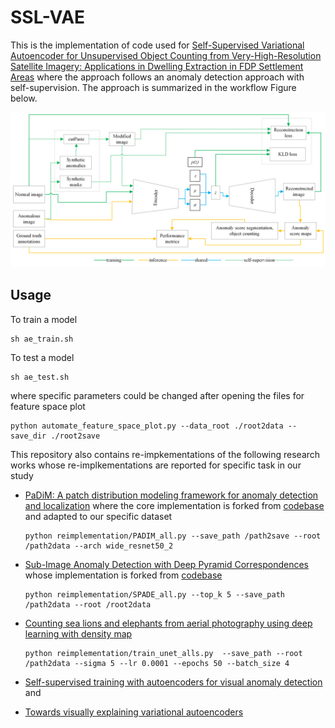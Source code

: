 # SSL-VAE
This is the implementation of code used for [Self-Supervised Variational Autoencoder for Unsupervised Object Counting from Very-High-Resolution Satellite Imagery: Applications in Dwelling Extraction in FDP Settlement Areas](https://doi.org/10.1109/TGRS.2023.3345179) where the approach follows an anomaly detection approach with self-supervision. The approach is summarized in the workflow Figure below.

![workflow](ssvae_workflow.png)

## Usage

To train a model
```
sh ae_train.sh
```

To test a model
```
sh ae_test.sh 
```

where specific parameters could be changed after opening the files
for feature space plot 
```
python automate_feature_space_plot.py --data_root ./root2data --save_dir ./root2save
```

This repository also contains re-impkementations of the following research works whose re-implkementations are reported for specific task in our study
- [PaDiM: A patch distribution modeling framework for anomaly detection and localization](https://doi.org/10.1007/978-3-030-68799-1_35) where the core implementation is forked from [codebase](https://github.com/xiahaifeng1995/PaDiM-Anomaly-Detection-Localization-master/tree/main) and adapted to our specific dataset
  ```
  python reimplementation/PADIM_all.py --save_path /path2save --root /path2data --arch wide_resnet50_2
  ```
- [Sub-Image Anomaly Detection with Deep Pyramid Correspondences](https://arxiv.org/pdf/2005.02357) whose implementation is forked from [codebase](https://github.com/byungjae89/SPADE-pytorch/tree/master)
  ```
  python reimplementation/SPADE_all.py --top_k 5 --save_path /path2data --root /root2data
  ```
- [Counting sea lions and elephants from aerial photography using deep learning with density map](https://doi.org/10.1186/s40317-021-00247-x)
  
  ```
  python reimplementation/train_unet_alls.py  --save_path --root /path2data --sigma 5 --lr 0.0001 --epochs 50 --batch_size 4
  ```
- [Self-supervised training with autoencoders for visual anomaly detection](https://arxiv.org/abs/2206.11723) and
- [Towards visually explaining variational autoencoders](https://openaccess.thecvf.com/content_CVPR_2020/papers/Liu_Towards_Visually_Explaining_Variational_Autoencoders_CVPR_2020_paper.pdf)
